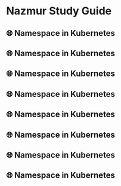 # Nazmur Study Guide 

## 🌐 Namespace in Kubernetes
## 🌐 Namespace in Kubernetes
## 🌐 Namespace in Kubernetes
## 🌐 Namespace in Kubernetes
## 🌐 Namespace in Kubernetes
## 🌐 Namespace in Kubernetes
## 🌐 Namespace in Kubernetes
## 🌐 Namespace in Kubernetes
